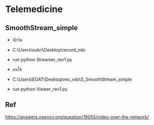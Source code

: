 # Telemedicine
## SmoothStream_simple

* นักจิต
* C:\Users\sukri\Desktop\record_vdo
* run python Streamer_rev1.py

* คนไข้
* C:\Users\EGAT\Desktop\rec_vdo\5_SmoothStream_simple
* run python Viewer_rev1.py

## Ref
https://answers.opencv.org/question/19055/video-over-the-network/
